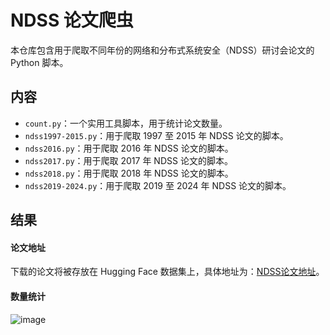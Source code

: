 # NDSS 论文爬虫

本仓库包含用于爬取不同年份的网络和分布式系统安全（NDSS）研讨会论文的 Python 脚本。

## 内容

- `count.py`：一个实用工具脚本，用于统计论文数量。
- `ndss1997-2015.py`：用于爬取 1997 至 2015 年 NDSS 论文的脚本。
- `ndss2016.py`：用于爬取 2016 年 NDSS 论文的脚本。
- `ndss2017.py`：用于爬取 2017 年 NDSS 论文的脚本。
- `ndss2018.py`：用于爬取 2018 年 NDSS 论文的脚本。
- `ndss2019-2024.py`：用于爬取 2019 至 2024 年 NDSS 论文的脚本。
   
## 结果

#### 论文地址
下载的论文将被存放在 Hugging Face 数据集上，具体地址为：[NDSS论文地址](https://huggingface.co/datasets/lyz1010/paper)。

#### 数量统计
![image](https://github.com/user-attachments/assets/ef97262e-365a-4345-8a0f-7348ac5c9fbe)

